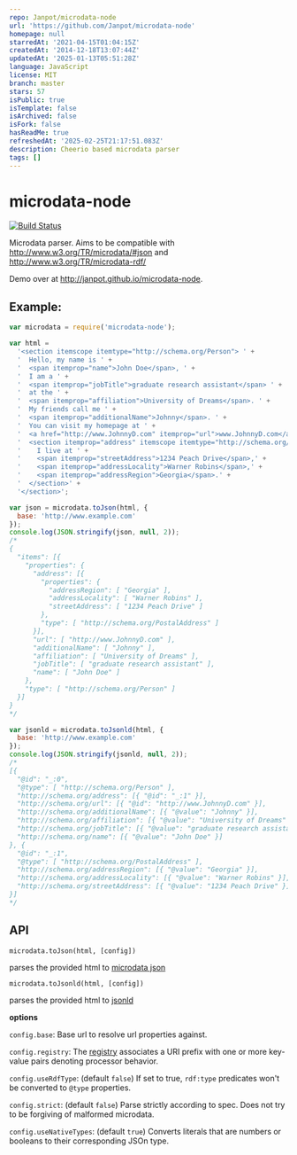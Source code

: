 ```yaml
---
repo: Janpot/microdata-node
url: 'https://github.com/Janpot/microdata-node'
homepage: null
starredAt: '2021-04-15T01:04:15Z'
createdAt: '2014-12-18T13:07:44Z'
updatedAt: '2025-01-13T05:51:28Z'
language: JavaScript
license: MIT
branch: master
stars: 57
isPublic: true
isTemplate: false
isArchived: false
isFork: false
hasReadMe: true
refreshedAt: '2025-02-25T21:17:51.083Z'
description: Cheerio based microdata parser
tags: []
---
```


microdata-node
==============

[![Build Status](https://travis-ci.org/Janpot/microdata-node.svg)](https://travis-ci.org/Janpot/microdata-node)

Microdata parser. Aims to be compatible with http://www.w3.org/TR/microdata/#json and http://www.w3.org/TR/microdata-rdf/

Demo over at http://janpot.github.io/microdata-node.

## Example:

```js
var microdata = require('microdata-node');

var html =
  '<section itemscope itemtype="http://schema.org/Person"> ' +
  '  Hello, my name is ' +
  '  <span itemprop="name">John Doe</span>, ' +
  '  I am a ' +
  '  <span itemprop="jobTitle">graduate research assistant</span> ' +
  '  at the ' +
  '  <span itemprop="affiliation">University of Dreams</span>. ' +
  '  My friends call me ' +
  '  <span itemprop="additionalName">Johnny</span>. ' +
  '  You can visit my homepage at ' +
  '  <a href="http://www.JohnnyD.com" itemprop="url">www.JohnnyD.com</a>. ' +
  '  <section itemprop="address" itemscope itemtype="http://schema.org/PostalAddress">' +
  '    I live at ' +
  '    <span itemprop="streetAddress">1234 Peach Drive</span>,' +
  '    <span itemprop="addressLocality">Warner Robins</span>,' +
  '    <span itemprop="addressRegion">Georgia</span>.' +
  '  </section>' +
  '</section>';

var json = microdata.toJson(html, {
  base: 'http://www.example.com'
});
console.log(JSON.stringify(json, null, 2));
/*
{
  "items": [{
    "properties": {
      "address": [{
        "properties": {
          "addressRegion": [ "Georgia" ],
          "addressLocality": [ "Warner Robins" ],
          "streetAddress": [ "1234 Peach Drive" ]
        },
        "type": [ "http://schema.org/PostalAddress" ]
      }],
      "url": [ "http://www.JohnnyD.com" ],
      "additionalName": [ "Johnny" ],
      "affiliation": [ "University of Dreams" ],
      "jobTitle": [ "graduate research assistant" ],
      "name": [ "John Doe" ]
    },
    "type": [ "http://schema.org/Person" ]
  }]
}
*/

var jsonld = microdata.toJsonld(html, {
  base: 'http://www.example.com'
});
console.log(JSON.stringify(jsonld, null, 2));
/*
[{
  "@id": "_:0",
  "@type": [ "http://schema.org/Person" ],
  "http://schema.org/address": [{ "@id": "_:1" }],
  "http://schema.org/url": [{ "@id": "http://www.JohnnyD.com" }],
  "http://schema.org/additionalName": [{ "@value": "Johnny" }],
  "http://schema.org/affiliation": [{ "@value": "University of Dreams" }],
  "http://schema.org/jobTitle": [{ "@value": "graduate research assistant" }],
  "http://schema.org/name": [{ "@value": "John Doe" }]
}, {
  "@id": "_:1",
  "@type": [ "http://schema.org/PostalAddress" ],
  "http://schema.org/addressRegion": [{ "@value": "Georgia" }],
  "http://schema.org/addressLocality": [{ "@value": "Warner Robins" }],
  "http://schema.org/streetAddress": [{ "@value": "1234 Peach Drive" }]
}]
*/
```

## API

    microdata.toJson(html, [config])

parses the provided html to [microdata json](http://www.w3.org/TR/microdata/#json)

    microdata.toJsonld(html, [config])

parses the provided html to [jsonld](http://json-ld.org/)


**options**

`config.base`: Base url to resolve url properties against.

`config.registry`: The [registry](http://www.w3.org/TR/microdata-rdf/#dfn-registry) associates a URI prefix with one or more key-value pairs denoting processor behavior.

`config.useRdfType`: (default `false`) If set to true, `rdf:type` predicates won't be converted to `@type` properties.

`config.strict`: (default `false`) Parse strictly according to spec. Does not try to be forgiving of malformed microdata.

`config.useNativeTypes`: (default `true`) Converts literals that are numbers or booleans to their corresponding JSOn type.

